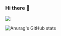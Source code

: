 ### Hi there 👋

<!--
**JunHyeng/JunHyeng** is a ✨ _special_ ✨ repository because its `README.md` (this file) appears on your GitHub profile.

Here are some ideas to get you started:

- 🔭 I’m currently working on ...
- 🌱 I’m currently learning ...
- 👯 I’m looking to collaborate on ...
- 🤔 I’m looking for help with ...
- 💬 Ask me about ...
- 📫 How to reach me: ...
- 😄 Pronouns: ...
- ⚡ Fun fact: ...
--><a href="www.naver.com" target="_blank"><img src="https://img.shields.io/badge/Bluetooth-#0082fcstyle=Bluetooth&logo=Bluetooth&logoColor=#0082fc"/></a>
![Anurag's GitHub stats](https://github-readme-stats.vercel.app/api?username=JunHyeng&show_icons=true&theme=radical)

